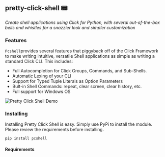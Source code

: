 ## pretty-click-shell :pager:
*Create shell applications using Click for Python, with several out-of-the-box bells and whistles for a snazzier look and simpler customization*

### Features
`Pcshell`provides several features that piggyback off of the Click Framework to make writing intuitive, versatile Shell applications as simple as writing a standard Click CLI. This includes:

 - Full Autocompletion for Click Groups, Commands, and Sub-Shells.
 - Automatic Lexing of your CLI
 - Support for Typed Tuple Literals as Option Parameters
 - Bult-in Shell Commands: repeat, clear screen, clear history, etc.
 - Full support for Windows OS

![Pretty Click Shell Demo](pcshell_demo.gif)

### Installing
Installing Pretty Click Shell is easy. Simply use PyPi to install the module. Please review the requirements before installing.
```batch
pip install pcshell
```

#### Requirements
